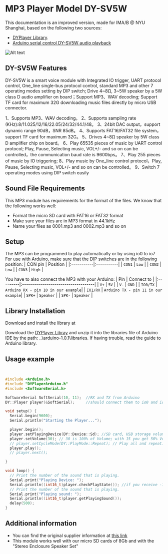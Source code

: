 # MP3 Player Model DY-SV5W
This documentation is an improved version, made for IMA/B @ NYU Shanghai, based on the following two sources:
- [DYPlayer Library](https://github.com/SnijderC/dyplayer).
- [Arduino serial control DY-SV5W audio playback](https://www.programmersought.com/article/94405345077/)

![Alt text](/DY-SV5W-withTable.jpg?raw=true "MP3 player model DY-5V5W")

## DY-SV5W Features

DY-SV5W is a smart voice module with Integrated IO trigger, UART protocol control, One_line single-bus protocol control, standard MP3 and other 7 operating modes setting by DIP switch; Drive 4~8Ω, 3~5W speaker by a 5W class D audio amplifier on board；Support MP3、WAV decoding; Support TF card for maximum 32G downloading music files directly by micro USB connector.

1、Supports MP3、WAV decoding。
2、Supports sampling rate (KHz):8/11.025/12/16/22.05/24/32/44.1/48。
3、24bit DAC output，support dynamic range 90dB，SNR 85dB。
4、Supports FAT16/FAT32 file system，support TF card for maximum 32G。
5、Drives 4~8Ω speaker by 5W class D amplifier chip on board。
6、Play 65535 pieces of music by UART control protocol; Play, Pause, Selecting music, VOL+/- and so on can be controlled，the communication baud rate is 9600bps。
7、Play 255 pieces of music by IO triggering;
8、Play music by One_line control protocol，Play, Pause, Selecting music, VOL+/- and so on can be controlled。
9、Switch 7 operating modes using DIP switch easily

## Sound File Requirements
This MP3 module has requirements for the format of the files. We know that the following works well:
- Format the micro SD card with FAT16 or FAT32 format
- Make sure your files are in MP3 format in 44.1kHz
- Name your files as 0001.mp3 and 0002.mp3 and so on

## Setup
The MP3 can be programmed to play automatically or by using io0 to io7
For use with Arduino, make sure that the DIP switches are in the following position:
| CON pin    | Position   |
|:-----------|:-----------|
| `CON1`     | `Low`      |
| `CON2`     | `Low`      |
| `CON3`     | `High`     |

You have to also connect the MP3 with your Arduino:
| Pin      | Connect to                          |
|:---------|:------------------------------------|
| `V+`     | `5V`                                |
| `V-`     | `GND`                               |
| `IO0/TX` | `Arduino RX - pin 10 in our example`|
| `IO1/RX` | `Arduino TX - pin 11 in our example`|
| `SPK+`   | `Speaker`                           |
| `SPK-`   | `Speaker`                           |



## Library Installation
Download and install the library at

Download the [DYPlayer Libray](https://github.com/SnijderC/dyplayer/archive/master.zip) and unzip it into the libraries file of Arduino IDE by the path: ..\arduino-1.0.1\libraries. If having trouble, read the guide to Arduino library.

## Usage example
```cpp


#include <Arduino.h>
#include "DYPlayerArduino.h"
#include <SoftwareSerial.h>

SoftwareSerial SoftSerial(10, 11);  //RX and TX from Arduino
DY::Player player(&SoftSerial);     //should connect them to io0 and io1

void setup() {
  Serial.begin(9600);
  Serial.println("Starting the Player...");

  player.begin();
  player.setPlayingDevice(DY::Device::Sd); //SD card, USB storage volume is
  player.setVolume(30); // 30 is 100% of Volume; with 15 you get 50% Volume
  // player.setCycleMode(DY::PlayMode::Repeat); // Play all and repeat.
  player.play();
  // player.next();

}

void loop() {
  // Print the number of the sound that is playing.
  Serial.print("Playing Device: ");
  Serial.println((int16_t)player.checkPlayState()); //if you receive -1, it's fail
  // Print the number of the sound that is playing.
  Serial.print("Playing sound: ");
  Serial.println((int16_t)player.getPlayingSound());
  delay(500);
}
```

## Additional information
* You can find the original supplier information at [this link](https://detail.tmall.com/item.htm?spm=a230r.1.14.19.29901a2aDiFbEI&id=586292221116&ns=1&abbucket=14)
* This module works well with our micro SD cards of 8Gb and with the "Stereo Enclosure Speaker Set"